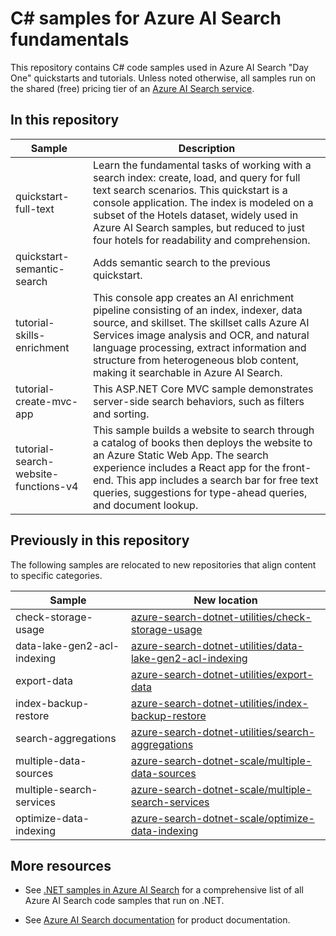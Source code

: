 # C# samples for Azure AI Search fundamentals

This repository contains C# code samples used in Azure AI Search "Day One" quickstarts and tutorials. Unless noted otherwise, all samples run on the shared (free) pricing tier of an [Azure AI Search service](https://learn.microsoft.com/azure/search/search-create-service-portal).

## In this repository

| Sample | Description |
|--------|-------------|
| quickstart-full-text | Learn the fundamental tasks of working with a search index: create, load, and query for full text search scenarios. This quickstart is a console application. The index is modeled on a subset of the Hotels dataset, widely used in Azure AI Search samples, but reduced to just four hotels for readability and comprehension. |
| quickstart-semantic-search | Adds semantic search to the previous quickstart.|
| tutorial-skills-enrichment | This console app creates an AI enrichment pipeline consisting of an index, indexer, data source, and skillset. The skillset calls Azure AI Services image analysis and OCR, and natural language processing, extract information and structure from heterogeneous blob content, making it searchable in Azure AI Search. |
| tutorial-create-mvc-app | This ASP.NET Core MVC sample demonstrates server-side search behaviors, such as filters and sorting. |
| tutorial-search-website-functions-v4 | This sample builds a website to search through a catalog of books then deploys the website to an Azure Static Web App. The search experience includes a React app for the front-end. This app includes a search bar for free text queries, suggestions for type-ahead queries, and document lookup. |

## Previously in this repository

The following samples are relocated to new repositories that align content to specific categories. 

| Sample | New location |
|--------|--------------|
| check-storage-usage | [azure-search-dotnet-utilities/check-storage-usage](https://github.com/Azure-Samples/azure-search-dotnet-utilities/tree/main/check-storage-usage) |
| data-lake-gen2-acl-indexing | [azure-search-dotnet-utilities/data-lake-gen2-acl-indexing](https://github.com/Azure-Samples/azure-search-dotnet-utilities/tree/main/data-lake-gen2-acl-indexing) |
| export-data | [azure-search-dotnet-utilities/export-data](https://github.com/Azure-Samples/azure-search-dotnet-utilities/tree/main/export-data) |
| index-backup-restore | [azure-search-dotnet-utilities/index-backup-restore](https://github.com/Azure-Samples/azure-search-dotnet-utilities/tree/main/index-backup-restore)|
| search-aggregations | [azure-search-dotnet-utilities/search-aggregations](https://github.com/Azure-Samples/azure-search-dotnet-utilities/tree/main/search-aggregations)|
| multiple-data-sources | [azure-search-dotnet-scale/multiple-data-sources](https://github.com/Azure-Samples/azure-search-dotnet-scale/tree/main/multiple-data-sources) | 
| multiple-search-services | [azure-search-dotnet-scale/multiple-search-services](https://github.com/Azure-Samples/azure-search-dotnet-scale/tree/main/multiple-search-services) |
| optimize-data-indexing | [azure-search-dotnet-scale/optimize-data-indexing](https://github.com/Azure-Samples/azure-search-dotnet-scale/tree/main/optimize-data-indexing) |

## More resources

+ See [.NET samples in Azure AI Search](https://learn.microsoft.com/azure/search/samples-dotnet) for a comprehensive list of all Azure AI Search code samples that run on .NET.

+ See [Azure AI Search documentation](https://learn.microsoft.com/azure/search) for product documentation.
